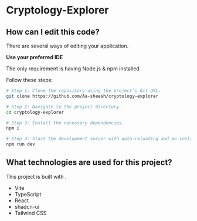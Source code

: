 # Cryptology-Explorer

## How can I edit this code?

There are several ways of editing your application.

**Use your preferred IDE**

The only requirement is having Node.js & npm installed 

Follow these steps:

```sh
# Step 1: Clone the repository using the project's Git URL.
git clone https://github.com/Aa-sheesh/cryptology-explorer

# Step 2: Navigate to the project directory.
cd cryptology-explorer

# Step 3: Install the necessary dependencies.
npm i

# Step 4: Start the development server with auto-reloading and an instant preview.
npm run dev
```



## What technologies are used for this project?

This project is built with .

- Vite
- TypeScript
- React
- shadcn-ui
- Tailwind CSS


